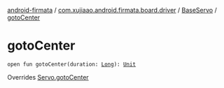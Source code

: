 [android-firmata](../../index.md) / [com.xujiaao.android.firmata.board.driver](../index.md) / [BaseServo](index.md) / [gotoCenter](./goto-center.md)

# gotoCenter

`open fun gotoCenter(duration: `[`Long`](https://kotlinlang.org/api/latest/jvm/stdlib/kotlin/-long/index.html)`): `[`Unit`](https://kotlinlang.org/api/latest/jvm/stdlib/kotlin/-unit/index.html)

Overrides [Servo.gotoCenter](../-servo/goto-center.md)


